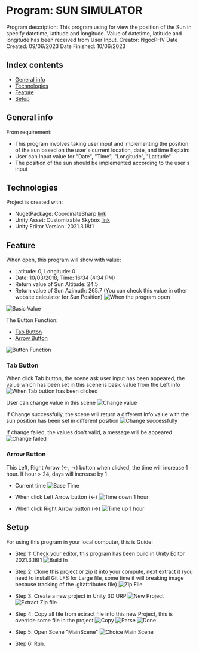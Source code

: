 # Program: SUN SIMULATOR
Program description: This program using for view the position of the Sun in specify datetime, latitude and longitude. Value of datetime, latitude and longitude has been received from User Input.
Creator: NgocPHV
Date Created: 09/06/2023
Date Finished: 10/06/2023

## Index contents
* [General info](#general-info)
* [Technologies](#technologies)
* [Feature](#feature)
* [Setup](#setup)

## General info
From requirement:
- This program involves taking user input and implementing the position of the sun based on the user's current location, date, and time
Explain:
- User can Input value for "Date", "Time", "Longitude", "Latitude"
- The position of the sun should be implemented according to the user's input

## Technologies
Project is created with:
* NugetPackage: CoordinateSharp [link](https://www.nuget.org/packages/CoordinateSharp/)
* Unity Asset: Customizable Skybox [link](https://assetstore.unity.com/packages/2d/textures-materials/sky/customizable-skybox-174576)
* Unity Editor Version: 2021.3.18f1

## Feature

When open, this program will show with value:
* Latitude: 0, Longitude: 0
* Date: 10/03/2018, Time: 16:34 (4:34 PM)
* Return value of Sun Altitude: 24.5 
* Return value of Sun Azimuth: 265.7
(You can check this value in other website calculator for Sun Position)
![When the program open](./Images/BasicInfo.png)

![Basic Value](./Images/WhenOpen.png)

The Button Function:
* [Tab Button](#tab-button)
* [Arrow Button](#arrow-button)

![Button Function](./Images/ButtonUse.png)

### Tab Button
When click Tab button, the scene ask user input has been appeared, the value which has been set in this scene is basic value from the Left info
![When Tab button has been clicked](./Images/WhenClickTab.png)

User can change value in this scene
![Change value](./Images/ChangeValue.png)

If Change successfully, the scene will return a different Info value with the sun position has been set in different position
![Change successfully](./Images/ResultValue.png)

If change failed, the values don't valid, a message will be appeared
![Change failed](./Images/ChangeFailed.png)

### Arrow Button
This Left, Right Arrow (←, →)  button when clicked, the time will increase 1 hour. If hour > 24, days will increase by 1
* Current time
![Base Time](./Images/Basic.png)

* When click Left Arrow button (←)
![Time down 1 hour](./Images/TimeDown1Hours.png)

* When click Right Arrow button (→)
![Time up 1 hour](./Images/TimeUp1Hours.png)

## Setup
For using this program in your local computer, this is Guide:
* Step 1: Check your editor, this program has been build in Unity Editor 2021.3.18f1
![Build In](./Images/BuildIn.png)

* Step 2: Clone this project or zip it into your compute, next extract it (you need to install Git LFS for Large file, some time it will breaking image because tracking of the .gitattributes file)
![Zip File](./Images/ZipFile.png)

* Step 3: Create a new project in Unity 3D URP
![New Project](./Images/NewProject.png)
![Extract Zip file](./Images/Extract.png)

* Step 4: Copy all file from extract file into this new Project, this is override some file in the project
![Copy](./Images/Copy.png)
![Parse](./Images/Parse.png)
![Done](./Images/Done.png)

* Step 5: Open Scene "MainScene"
![Choice Main Scene](./Images/ChoiceMainScene.png)

* Step 6: Run.
